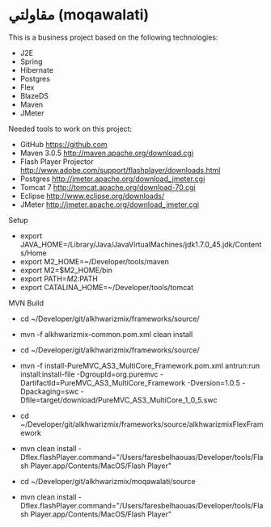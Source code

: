مقاولتي (moqawalati)
==========

This is a business project based on the following technologies:

* J2E
* Spring
* Hibernate
* Postgres
* Flex
* BlazeDS
* Maven
* JMeter

Needed tools to work on this project:

* GitHub https://github.com
* Maven 3.0.5 http://maven.apache.org/download.cgi
* Flash Player Projector http://www.adobe.com/support/flashplayer/downloads.html
* Postgres http://jmeter.apache.org/download_jmeter.cgi
* Tomcat 7 http://tomcat.apache.org/download-70.cgi
* Eclipse http://www.eclipse.org/downloads/
* JMeter http://jmeter.apache.org/download_jmeter.cgi

Setup

* export JAVA_HOME=/Library/Java/JavaVirtualMachines/jdk1.7.0_45.jdk/Contents/Home
* export M2_HOME=~/Developer/tools/maven
* export M2=$M2_HOME/bin
* export PATH=$M2:$PATH
* export CATALINA_HOME=~/Developer/tools/tomcat

MVN Build
 * cd ~/Developer/git/alkhwarizmix/frameworks/source/
 * mvn -f alkhwarizmix-common.pom.xml clean install

 * cd ~/Developer/git/alkhwarizmix/frameworks/source/
 * mvn -f install-PureMVC_AS3_MultiCore_Framework.pom.xml antrun:run install:install-file -DgroupId=org.puremvc -DartifactId=PureMVC_AS3_MultiCore_Framework -Dversion=1.0.5 -Dpackaging=swc -Dfile=target/download/PureMVC_AS3_MultiCore_1_0_5.swc

 * cd ~/Developer/git/alkhwarizmix/frameworks/source/alkhwarizmixFlexFramework
 * mvn clean install -Dflex.flashPlayer.command="/Users/faresbelhaouas/Developer/tools/Flash Player.app/Contents/MacOS/Flash Player"

 * cd ~/Developer/git/alkhwarizmix/moqawalati/source
 * mvn clean install -Dflex.flashPlayer.command="/Users/faresbelhaouas/Developer/tools/Flash Player.app/Contents/MacOS/Flash Player"
